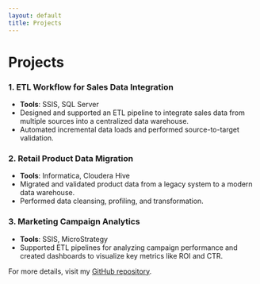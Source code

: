 ```yaml
---
layout: default
title: Projects
---
```


# Projects

### 1. **ETL Workflow for Sales Data Integration**
- **Tools**: SSIS, SQL Server
- Designed and supported an ETL pipeline to integrate sales data from multiple sources into a centralized data warehouse.
- Automated incremental data loads and performed source-to-target validation.

### 2. **Retail Product Data Migration**
- **Tools**: Informatica, Cloudera Hive
- Migrated and validated product data from a legacy system to a modern data warehouse.
- Performed data cleansing, profiling, and transformation.

### 3. **Marketing Campaign Analytics**
- **Tools**: SSIS, MicroStrategy
- Supported ETL pipelines for analyzing campaign performance and created dashboards to visualize key metrics like ROI and CTR.

For more details, visit my [GitHub repository](https://github.com/Faizah-Tech/technical-support-portfolio).
